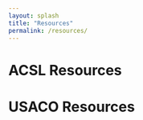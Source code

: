 ```yaml
---
layout: splash
title: "Resources"
permalink: /resources/
---
```


# ACSL Resources

# USACO Resources
